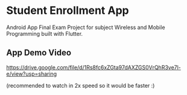 # Student Enrollment App

Android App Final Exam Project for subject Wireless and Mobile Programming built with Flutter.

## App Demo Video
https://drive.google.com/file/d/1Rs8fc6xZGta97dAXZGS0VrQhR3ve7l-e/view?usp=sharing

(recommended to watch in 2x speed so it would be faster :)
